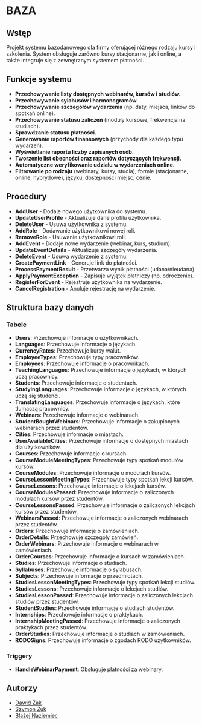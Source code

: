 # BAZA

## Wstęp

Projekt systemu bazodanowego dla firmy oferującej różnego rodzaju kursy i szkolenia. System obsługuje zarówno kursy stacjonarne, jak i online, a także integruje się z zewnętrznym systemem płatności.

## Funkcje systemu

- **Przechowywanie listy dostępnych webinarów, kursów i studiów.**
- **Przechowywanie sylabusów i harmonogramów.**
- **Przechowywanie szczegółów wydarzenia** (np. daty, miejsca, linków do spotkań online).
- **Przechowywanie statusu zaliczeń** (moduły kursowe, frekwencja na studiach).
- **Sprawdzanie statusu płatności.**
- **Generowanie raportów finansowych** (przychody dla każdego typu wydarzeń).
- **Wyświetlanie raportu liczby zapisanych osób.**
- **Tworzenie list obecności oraz raportów dotyczących frekwencji.**
- **Automatyczne weryfikowanie udziału w wydarzeniach online.**
- **Filtrowanie po rodzaju** (webinary, kursy, studia), formie (stacjonarne, online, hybrydowe), języku, dostępności miejsc, cenie.

## Procedury

- **AddUser** - Dodaje nowego użytkownika do systemu.
- **UpdateUserProfile** - Aktualizuje dane profilu użytkownika.
- **DeleteUser** - Usuwa użytkownika z systemu.
- **AddRole** - Dodawanie użytkownikowi nowej roli.
- **RemoveRole** - Usuwanie użytkownikowi roli.
- **AddEvent** - Dodaje nowe wydarzenie (webinar, kurs, studium).
- **UpdateEventDetails** - Aktualizuje szczegóły wydarzenia.
- **DeleteEvent** - Usuwa wydarzenie z systemu.
- **CreatePaymentLink** - Generuje link do płatności.
- **ProcessPaymentResult** - Przetwarza wynik płatności (udana/nieudana).
- **ApplyPaymentException** - Zapisuje wyjątek płatniczy (np. odroczenie).
- **RegisterForEvent** - Rejestruje użytkownika na wydarzenie.
- **CancelRegistration** - Anuluje rejestrację na wydarzenie.

## Struktura bazy danych

### Tabele

- **Users**: Przechowuje informacje o użytkownikach.
- **Languages**: Przechowuje informacje o językach.
- **CurrencyRates**: Przechowuje kursy walut.
- **EmployeeTypes**: Przechowuje typy pracowników.
- **Employees**: Przechowuje informacje o pracownikach.
- **TeachingLanguages**: Przechowuje informacje o językach, w których uczą pracownicy.
- **Students**: Przechowuje informacje o studentach.
- **StudyingLanguages**: Przechowuje informacje o językach, w których uczą się studenci.
- **TranslatingLanguages**: Przechowuje informacje o językach, które tłumaczą pracownicy.
- **Webinars**: Przechowuje informacje o webinarach.
- **StudentBoughtWebinars**: Przechowuje informacje o zakupionych webinarach przez studentów.
- **Cities**: Przechowuje informacje o miastach.
- **UserAvailableCities**: Przechowuje informacje o dostępnych miastach dla użytkowników.
- **Courses**: Przechowuje informacje o kursach.
- **CourseModuleMeetingTypes**: Przechowuje typy spotkań modułów kursów.
- **CourseModules**: Przechowuje informacje o modułach kursów.
- **CourseLessonMeetingTypes**: Przechowuje typy spotkań lekcji kursów.
- **CourseLessons**: Przechowuje informacje o lekcjach kursów.
- **CourseModulesPassed**: Przechowuje informacje o zaliczonych modułach kursów przez studentów.
- **CourseLessonsPassed**: Przechowuje informacje o zaliczonych lekcjach kursów przez studentów.
- **WebinarsPassed**: Przechowuje informacje o zaliczonych webinarach przez studentów.
- **Orders**: Przechowuje informacje o zamówieniach.
- **OrderDetails**: Przechowuje szczegóły zamówień.
- **OrderWebinars**: Przechowuje informacje o webinarach w zamówieniach.
- **OrderCourses**: Przechowuje informacje o kursach w zamówieniach.
- **Studies**: Przechowuje informacje o studiach.
- **Syllabuses**: Przechowuje informacje o sylabusach.
- **Subjects**: Przechowuje informacje o przedmiotach.
- **StudiesLessonMeetingTypes**: Przechowuje typy spotkań lekcji studiów.
- **StudiesLessons**: Przechowuje informacje o lekcjach studiów.
- **StudiesLessonPassed**: Przechowuje informacje o zaliczonych lekcjach studiów przez studentów.
- **StudentStudies**: Przechowuje informacje o studiach studentów.
- **Internships**: Przechowuje informacje o praktykach.
- **InternshipMeetingPassed**: Przechowuje informacje o zaliczonych praktykach przez studentów.
- **OrderStudies**: Przechowuje informacje o studiach w zamówieniach.
- **RODOSigns**: Przechowuje informacje o zgodach RODO użytkowników.

### Triggery

- **HandleWebinarPayment**: Obsługuje płatności za webinary.

## Autorzy

- [Dawid Żak](https://github.com/depebul)
- [Szymon Żuk](https://github.com/lythx)
- [Błażej Naziemiec](https://github.com/blizek)
